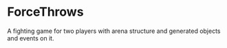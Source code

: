 # ForceThrows
A fighting game for two players with arena structure and generated objects and events on it.
